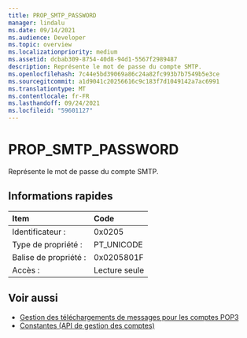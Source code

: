 ```yaml
---
title: PROP_SMTP_PASSWORD
manager: lindalu
ms.date: 09/14/2021
ms.audience: Developer
ms.topic: overview
ms.localizationpriority: medium
ms.assetid: dcbab309-8754-40d8-94d1-5567f2989487
description: Représente le mot de passe du compte SMTP.
ms.openlocfilehash: 7c44e5bd39069a86c24a82fc993b7b7549b5e3ce
ms.sourcegitcommit: a1d9041c20256616c9c183f7d1049142a7ac6991
ms.translationtype: MT
ms.contentlocale: fr-FR
ms.lasthandoff: 09/24/2021
ms.locfileid: "59601127"
---
```

# <a name="prop_smtp_password"></a>PROP_SMTP_PASSWORD

Représente le mot de passe du compte SMTP.
  
## <a name="quick-info"></a>Informations rapides

|Item|Code|
|:-----|:-----|
|Identificateur :  <br/> |0x0205  <br/> |
|Type de propriété :  <br/> |PT_UNICODE|SECURE_FLAG  <br/> |
|Balise de propriété :  <br/> |0x0205801F  <br/> |
|Accès :  <br/> |Lecture seule  <br/> |
   
## <a name="see-also"></a>Voir aussi

- [Gestion des téléchargements de messages pour les comptes POP3](managing-message-downloads-for-pop3-accounts.md) 
- [Constantes (API de gestion des comptes)](constants-account-management-api.md)
